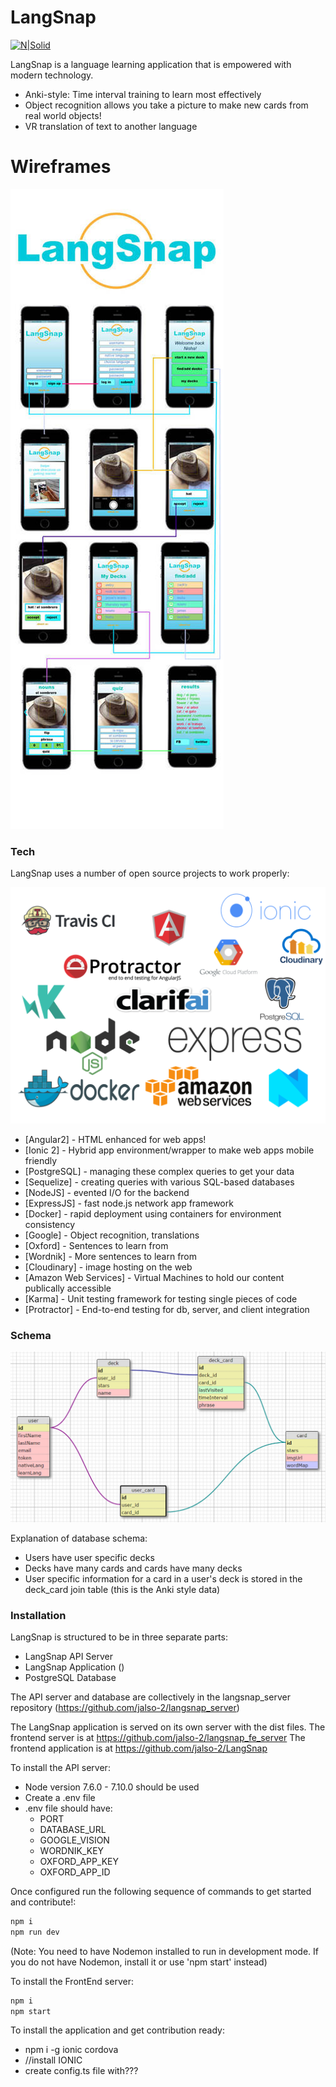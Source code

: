# LangSnap

[![N|Solid](https://cldup.com/dTxpPi9lDf.thumb.png)](https://nodesource.com/products/nsolid)

LangSnap is a language learning application that is empowered with modern technology.

  - Anki-style: Time interval training to learn most effectively
  - Object recognition allows you take a picture to make new cards from real world objects!
  - VR translation of text to another language

# Wireframes

![LangSnap Wireframes](./langsnap_wireframe.jpg?raw=true "Wireframes")

### Tech

LangSnap uses a number of open source projects to work properly:

![LangSnap Tech Stack](./langsnap_techstack.png?raw=true "Tech Stack")

* [Angular2] - HTML enhanced for web apps!
* [Ionic 2] - Hybrid app environment/wrapper to make web apps mobile friendly
* [PostgreSQL] - managing these complex queries to get your data
* [Sequelize] - creating queries with various SQL-based databases
* [NodeJS] - evented I/O for the backend
* [ExpressJS] - fast node.js network app framework
* [Docker] - rapid deployment using containers for environment consistency
* [Google] - Object recognition, translations
* [Oxford] - Sentences to learn from
* [Wordnik] - More sentences to learn from
* [Cloudinary] - image hosting on the web
* [Amazon Web Services] - Virtual Machines to hold our content publically accessible
* [Karma] - Unit testing framework for testing single pieces of code
* [Protractor] - End-to-end testing for db, server, and client integration

### Schema

![LangSnap DB Schema](./langsnap_schema.png?raw=true "Schema")

Explanation of database schema: 
  - Users have user specific decks
  - Decks have many cards and cards have many decks
  - User specific information for a card in a user's deck is stored in the deck_card join table (this is the Anki style data)

### Installation

LangSnap is structured to be in three separate parts:
  - LangSnap API Server
  - LangSnap Application ()
  - PostgreSQL Database

The API server and database are collectively in the langsnap_server repository (https://github.com/jalso-2/langsnap_server) 

The LangSnap application is served on its own server with the dist files.
The frontend server is at https://github.com/jalso-2/langsnap_fe_server
The frontend application is at https://github.com/jalso-2/LangSnap

To install the API server:
  - Node version 7.6.0 - 7.10.0 should be used
  - Create a .env file
  - .env file should have:
    - PORT
    - DATABASE_URL
    - GOOGLE_VISION
    - WORDNIK_KEY
    - OXFORD_APP_KEY
    - OXFORD_APP_ID

Once configured run the following sequence of commands to get started and contribute!:
```sh
npm i
npm run dev
```

(Note: You need to have Nodemon installed to run in development mode. If you do not have Nodemon, install it or use 'npm start' instead)



To install the FrontEnd server:

```sh
npm i
npm start
```



To install the application and get contribution ready:
  - npm i -g ionic cordova
  - //install IONIC
  - create config.ts file with???

